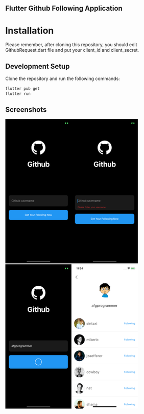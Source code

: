 ## Flutter Github Following Application 

# Installation
Please remember, after cloning this repository, you should edit GithubRequest.dart file and put your client_id and client_secret.

## Development Setup
Clone the repository and run the following commands:
```
flutter pub get
flutter run
```

## Screenshots

<img src="assets/screenshot/preview1.png" height="450em" /><img src="assets/screenshot/preview2.png" height="450em" /><img src="assets/screenshot/preview3.png" height="450em" /><img src="assets/screenshot/preview4.png" height="450em" />

